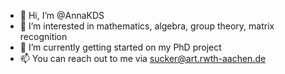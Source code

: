 - 👋 Hi, I’m @AnnaKDS
- 👀 I’m interested in mathematics, algebra, group theory, matrix recognition
- 🌱 I’m currently getting started on my PhD project
- 📫 You can reach out to me via sucker@art.rwth-aachen.de

<!---
AnnaKDS/AnnaKDS is a ✨ special ✨ repository because its `README.md` (this file) appears on your GitHub profile.
You can click the Preview link to take a look at your changes.
--->
